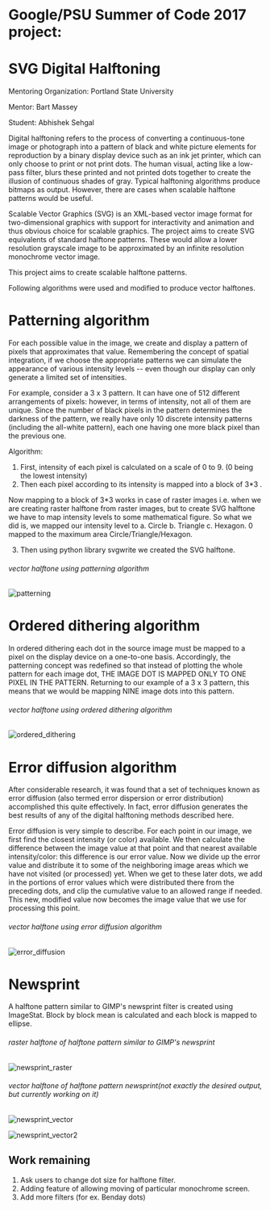 # Google/PSU Summer of Code 2017 project: 
# SVG Digital Halftoning
Mentoring Organization: Portland State University

Mentor: Bart Massey

Student: Abhishek Sehgal


Digital halftoning refers to the process of converting a continuous-tone image or photograph into a pattern of black and white picture elements for reproduction by a binary display device such as an ink jet printer, which can only choose to print or not print dots. The human visual, acting like a low-pass filter, blurs these printed and not printed dots together to create the illusion of continuous shades of gray. Typical halftoning algorithms produce bitmaps as output. However, there are cases when scalable halftone patterns would be useful.

Scalable Vector Graphics (SVG) is an XML-based vector image format for two-dimensional graphics with support for interactivity and animation and thus obvious choice for scalable graphics. The project aims to create SVG equivalents of standard halftone patterns. These would allow a lower resolution grayscale image to be approximated by an infinite resolution monochrome vector image.

This project aims to create scalable halftone patterns.


Following algorithms were used and modified to produce vector halftones.


# Patterning algorithm


For each possible value in the image, we create and display a pattern of pixels that approximates that value. Remembering the concept of spatial integration, if we choose the appropriate patterns we can simulate the appearance of various intensity levels -- even though our display can only generate a limited set of intensities.

For example, consider a 3 x 3 pattern. It can have one of 512 different arrangements of pixels:  however, in terms of intensity, not all of them are unique.  Since the number of black pixels in the pattern determines the darkness of the pattern, we really have only 10 discrete intensity patterns (including the all-white pattern), each one having one more black pixel than the previous one.

Algorithm:
1. First, intensity of each pixel is calculated on a scale of 0 to 9. (0 being the lowest intensity)
2. Then each pixel according to its intensity is mapped into a block of 3*3 . 

Now mapping to a block of 3*3 works in case of raster images i.e. when we are creating raster halftone from raster images, but to create SVG halftone we have to map intensity levels to some mathematical figure. 
So what we did is, we mapped our intensity level to 
 a. Circle
 b. Triangle
 c. Hexagon. 
0 mapped to the maximum area Circle/Triangle/Hexagon. 

3. Then using python library svgwrite we created the SVG halftone.

###### vector halftone using patterning algorithm

![patterning](https://user-images.githubusercontent.com/10050718/28525415-cad2fabc-70a1-11e7-8d8c-99adbc10db0c.png)


# Ordered dithering algorithm


In ordered dithering each dot in the source image must be mapped to a pixel on the display device on a one-to-one basis.  Accordingly, the patterning concept was redefined so that instead of plotting the whole pattern for each image dot, THE IMAGE DOT IS MAPPED ONLY TO ONE PIXEL IN THE PATTERN. Returning to our example of a 3 x 3 pattern, this means that we
would be mapping NINE image dots into this pattern.

###### vector halftone using ordered dithering algorithm

![ordered_dithering](https://user-images.githubusercontent.com/10050718/28525499-128687d4-70a2-11e7-9c8f-c786ac743f47.png)


# Error diffusion algorithm


After considerable research, it was found that a set of techniques known as error diffusion (also termed error dispersion or error distribution) accomplished this quite effectively. In fact, error diffusion generates the best results of any of the digital halftoning methods described here. 

Error diffusion is very simple to describe. For each point in our image, we first find the closest intensity (or color) available. We then calculate the difference between the image value at that point and that nearest available intensity/color: this difference is our error value. Now we divide up the error value and distribute it to some of the neighboring image areas which we have not visited (or processed) yet. When we get to these later dots, we add in the portions of error values which were distributed there from the preceding dots, and clip the cumulative value to an allowed range if needed. This new, modified value now becomes the image value that we use for processing this point.

###### vector halftone using error diffusion algorithm

![error_diffusion](https://user-images.githubusercontent.com/10050718/28525586-5911cfb0-70a2-11e7-8126-2f51227c1d7f.png)


# Newsprint


A halftone pattern similar to GIMP's newsprint filter is created using ImageStat. Block by block mean is calculated and each block is mapped to ellipse.

###### raster halftone of halftone pattern similar to GIMP's newsprint

![newsprint_raster](https://user-images.githubusercontent.com/10050718/28525733-cb0f2f4a-70a2-11e7-9fd4-6f4f5966ab29.png)

###### vector halftone of halftone pattern newsprint(not exactly the desired output, but currently working on it) 

![newsprint_vector](https://user-images.githubusercontent.com/10050718/28525756-ebaf5c8e-70a2-11e7-8cde-623da9a964f1.png)

![newsprint_vector2](https://user-images.githubusercontent.com/10050718/28525801-1187e5fc-70a3-11e7-9268-18afb790871c.png)


## Work remaining
1. Ask users to change dot size for halftone filter.
2. Adding feature of allowing moving of particular monochrome screen.
3. Add more filters (for ex. Benday dots)
